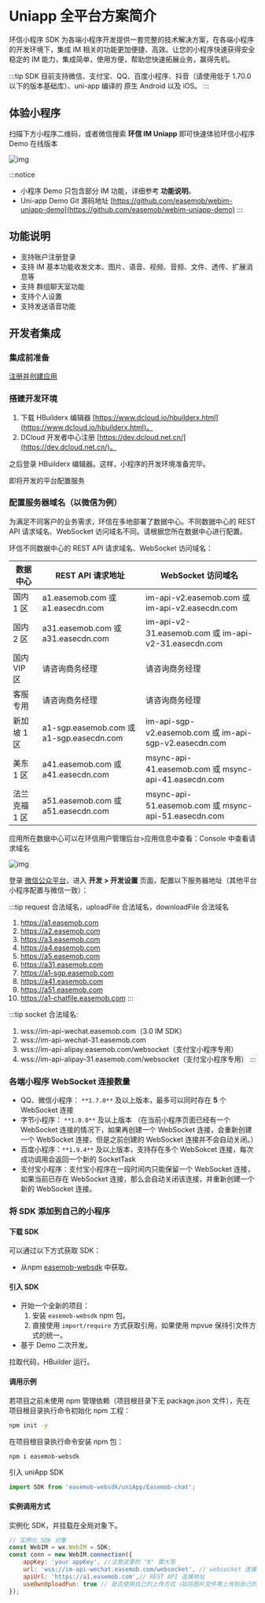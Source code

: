 # Uniapp 全平台方案简介

<Toc />

环信小程序 SDK 为各端小程序开发提供一套完整的技术解决方案，在各端小程序的开发环境下，集成 IM 相关的功能更加便捷、高效。让您的小程序快速获得安全稳定的 IM 能力，集成简单，使用方便，帮助您快速拓展业务，赢得先机。

:::tip
SDK 目前支持微信、支付宝、QQ、百度小程序、抖音（请使用低于 1.70.0 以下的版本基础库）、uni-app 编译的 原生 Android 以及 iOS。
:::

## 体验小程序

扫描下方小程序二维码，或者微信搜索 **环信 IM Uniapp** 即可快速体验环信小程序 Demo 在线版本

![img](@static/images/applet/applet-demo.jpeg)

:::notice

- 小程序 Demo 只包含部分 IM 功能，详细参考 **功能说明**。
- Uni-app Demo Git 源码地址 [https://github.com/easemob/webim-uniapp-demo](https://github.com/easemob/webim-uniapp-demo)
  :::

## 功能说明

- 支持账户注册登录
- 支持 IM 基本功能收发文本、图片、语音、视频、音频、文件、透传、扩展消息等
- 支持 群组聊天室功能
- 支持个人设置
- 支持发送语音功能

## 开发者集成

### 集成前准备

[注册并创建应用](/product/enable_and_configure_IM.html#创建应用)

### 搭建开发环境

1. 下载 HBuilderx 编辑器 [https://www.dcloud.io/hbuilderx.html](https://www.dcloud.io/hbuilderx.html)。
2. DCloud 开发者中心注册 [https://dev.dcloud.net.cn/](https://dev.dcloud.net.cn/)。

之后登录 HBuilderx 编辑器。这样，小程序的开发环境准备完毕。

即将开发的平台配置服务

### 配置服务器域名（以微信为例）

为满足不同客户的业务需求，环信在多地部署了数据中心。不同数据中心的 REST API 请求域名、WebSocket 访问域名不同。请根据您所在数据中心进行配置。

环信不同数据中心的 REST API 请求域名、WebSocket 访问域名：

| 数据中心      | REST API 请求地址                        | WebSocket 访问域名                                     |
| ------------- | ---------------------------------------- | ------------------------------------------------------ |
| 国内 1 区     | a1.easemob.com 或 a1.easecdn.com         | im-api-v2.easemob.com 或 im-api-v2.easecdn.com         |
| 国内 2 区     | a31.easemob.com 或 a31.easecdn.com       | im-api-v2-31.easemob.com 或 im-api-v2-31.easecdn.com   |
| 国内 VIP 区   | 请咨询商务经理                           | 请咨询商务经理                                         |
| 客服专用      | 请咨询商务经理                           | 请咨询商务经理                                         |
| 新加坡 1 区   | a1-sgp.easemob.com 或 a1-sgp.easecdn.com | im-api-sgp-v2.easemob.com 或 im-api-sgp-v2.easecdn.com |
| 美东 1 区     | a41.easemob.com 或 a41.easecdn.com       | msync-api-41.easemob.com 或 msync-api-41.easecdn.com   |
| 法兰克福 1 区 | a51.easemob.com 或 a51.easecdn.com       | msync-api-51.easemob.com 或 msync-api-51.easecdn.com   |

应用所在数据中心可以在环信用户管理后台>应用信息中查看：Console 中查看请求域名

![img](@static/images/applet/console.jpeg)

登录 [微信公众平台](https://mp.weixin.qq.com/)，进入 **开发 > 开发设置** 页面，配置以下服务器地址（其他平台小程序配置与微信一致）：

:::tip
request 合法域名，uploadFile 合法域名，downloadFile 合法域名

1. https://a1.easemob.com
2. https://a2.easemob.com
3. https://a3.easemob.com
4. https://a4.easemob.com
5. https://a5.easemob.com
6. https://a31.easemob.com
7. https://a1-sgp.easemob.com
8. https://a41.easemob.com
9. https://a51.easemob.com
10. https://a1-chatfile.easemob.com
:::

:::tip
socket 合法域名:

1. wss://im-api-wechat.easemob.com（3.0 IM SDK）
2. wss://im-api-wechat-31.easemob.com
3. wss://im-api-alipay.easemob.com/websocket（支付宝小程序专用）
4. wss://im-api-alipay-31.easemob.com/websocket（支付宝小程序专用）
:::

### 各端小程序 WebSocket 连接数量

- QQ、微信小程序： `**1.7.0**` 及以上版本，最多可以同时存在 **5** 个 WebSocket 连接
- 字节小程序： `**1.0.0**` 及以上版本 （在当前小程序页面已经有一个 WebSocket 连接的情况下，如果再创建一个 WebSocket 连接，会重新创建一个 WebSocket 连接，但是之前创建的 WebSocket 连接并不会自动关闭。）
- 百度小程序：`**1.9.4**` 及以上版本，支持存在多个 WebSokcet 连接，每次成功调用会返回一个新的 SocketTask
- 支付宝小程序：支付宝小程序在一段时间内只能保留一个 WebSocket 连接，如果当前已存在 WebSocket 连接，那么会自动关闭该连接，并重新创建一个新的 WebSocket 连接。

### 将 SDK 添加到自己的小程序

#### 下载 SDK

可以通过以下方式获取 SDK：

- 从npm [easemob-websdk](https://www.npmjs.com/package/easemob-websdk/) 中获取。

#### 引入 SDK

- 开始一个全新的项目：
  1. 安装 `easemob-websdk` npm 包。
  2. 直接使用 `import/require` 方式获取引用，如果使用 mpvue 保持引文件方式的统一。
- 基于 Demo 二次开发。

拉取代码，HBuilder 运行。

#### 调用示例

若项目之前未使用 npm 管理依赖（项目根目录下无 package.json 文件），先在项目根目录执行命令初始化 npm 工程：

```bash 
npm init -y
```
在项目根目录执行命令安装 npm 包：

```bash 
npm i easemob-websdk
```
引入 uniApp SDK

```javascript
import SDK from 'easemob-websdk/uniApp/Easemob-chat';
```

#### 实例调用方式

实例化 SDK，并挂载在全局对象下。

```javascript
// 实例化 SDK 对象
const WebIM = wx.WebIM = SDK;
const conn = new WebIM.connection({
    appKey: 'your appKey', //注意这里的 "K" 需大写
    url: 'wss://im-api-wechat.easemob.com/websocket', // websocket 连接地址
    apiUrl: 'https://a1.easemob.com',// REST API 连接地址
    useOwnUploadFun: true // 是否使用自己的上传方式（如将图片文件等上传到自己的服务器，构建消息时只传 URL）
});
```
